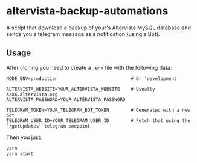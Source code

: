 # altervista-backup-automations

A script that download a backup of your's Altervista MySQL database and sends you a telegram message as a notification (using a Bot).

## Usage

After cloning you need to create a `.env` file with the following data:

```
NODE_ENV=production                           # Or 'development'

ALTERVISTA_WEBSITE=YOUR_ALTERVISTA_WEBSITE    # Usually XXXX.altervista.org
ALTERVISTA_PASSWORD=YOUR_ALTERVISTA_PASSWORD 

TELEGRAM_TOKEN=YOUR_TELEGRAM_BOT_TOKEN        # Generated with a new bot
TELEGRAM_USER_ID=YOUR_TELEGRAM_USER_ID        # Fetch that using the `/getUpdates` telegram endpoint
```
Then you just:

```bash
yarn 
yarn start
```